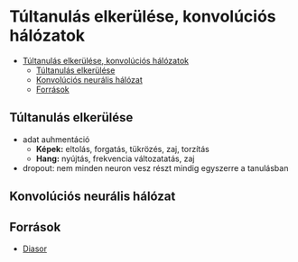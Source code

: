 # Túltanulás elkerülése, konvolúciós hálózatok

<!--toc:start-->
- [Túltanulás elkerülése, konvolúciós hálózatok](#túltanulás-elkerülése-konvolúciós-hálózatok)
  - [Túltanulás elkerülése](#túltanulás-elkerülése)
  - [Konvolúciós neurális hálózat](#konvolúciós-neurális-hálózat)
  - [Források](#források)
<!--toc:end-->

## Túltanulás elkerülése
- adat auhmentáció
  - **Képek:** eltolás, forgatás, tükrözés, zaj, torzítás
  - **Hang:** nyújtás, frekvencia változatatás, zaj
- dropout: nem minden neuron vesz részt mindig egyszerre a tanulásban

## Konvolúciós neurális hálózat


## Források
- [Diasor](https://drive.google.com/file/d/1dfvEbxDP5PvovMiZVflqsup9inHHZUjG/view?usp=share_link)
